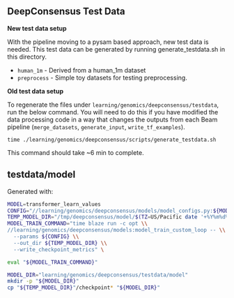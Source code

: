 ## DeepConsensus Test Data

**New test data setup**

With the pipeline moving to a pysam based approach, new test data is needed.
This test data can be generated by running generate_testdata.sh in this
directory.

*   `human_1m` - Derived from a human_1m dataset
*   `preprocess` - Simple toy datasets for testing preprocessing.

**Old test data setup**

To regenerate the files under `learning/genomics/deepconsensus/testdata`, run
the below command. You will need to do this if you have modified the data
processing code in a way that changes the outputs from each Beam pipeline
(`merge_datasets`, `generate_input`, `write_tf_examples`).

```
time ./learning/genomics/deepconsensus/scripts/generate_testdata.sh
```

This command should take ~6 min to complete.

## testdata/model

Generated with:

```bash
MODEL=transformer_learn_values
CONFIG="//learning/genomics/deepconsensus/models/model_configs.py:${MODEL}+test"
TEMP_MODEL_DIR="/tmp/deepconsensus/model/$(TZ=US/Pacific date '+%Y%m%d%H%M%S')"
MODEL_TRAIN_COMMAND="time blaze run -c opt \\
//learning/genomics/deepconsensus/models:model_train_custom_loop -- \\
  --params ${CONFIG} \\
  --out_dir ${TEMP_MODEL_DIR} \\
  --write_checkpoint_metrics" \

eval "${MODEL_TRAIN_COMMAND}"

MODEL_DIR="learning/genomics/deepconsensus/testdata/model"
mkdir -p "${MODEL_DIR}"
cp "${TEMP_MODEL_DIR}"/checkpoint* "${MODEL_DIR}"
```


